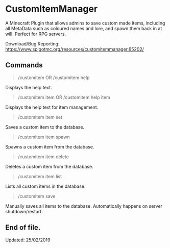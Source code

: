 # CustomItemManager
A Minecraft Plugin that allows admins to save custom made items, including all MetaData such as coloured names and lore, 
and spawn them back in at will.
Perfect for RPG servers.

Download/Bug Reporting: https://www.spigotmc.org/resources/customitemmanager.65202/

## Commands

> /customitem OR /customitem help <commandname>

Displays the help text.

> /customitem item OR /customitem help item

Displays the help text for item management.

> /customitem item set <id>

Saves a custom item to the database.

> /customitem item spawn <id>

Spawns a custom item from the database.

> /customitem item delete <id>

Deletes a custom item from the database.

> /customitem item list

Lists all custom items in the database.

> /customitem save

Manually saves all items to the database. Automatically happens on server shutdown/restart.

## End of file.
Updated: 25/02/2019
